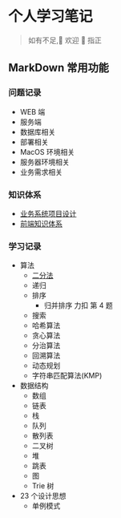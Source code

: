 # 个人学习笔记

> 如有不足,👏 欢迎 👏 指正

## MarkDown 常用功能

### 问题记录

- WEB 端
- 服务端
- 数据库相关
- 部署相关
- MacOS 环境相关
- 服务器环境相关
- 业务需求相关

### 知识体系

- [业务系统项目设计](./知识体系/架构设计.md)
- [前端知识体系](./知识体系/技术体系.md)

### 学习记录

- 算法
  - [二分法](./学习记录/算法/二分法.md)
  - 递归
  - 排序
    - 归并排序 力扣 第 4 题
  - 搜索
  - 哈希算法
  - 贪心算法
  - 分治算法
  - 回溯算法
  - 动态规划
  - 字符串匹配算法(KMP)
- 数据结构
  - 数组
  - 链表
  - 栈
  - 队列
  - 散列表
  - 二叉树
  - 堆
  - 跳表
  - 图
  - Trie 树
- 23 个设计思想
  - 单例模式
